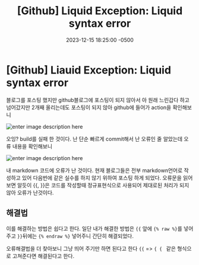 ﻿---
layout: post
title:  "[Github] Liquid Exception: Liquid syntax error"
date:   2023-12-15 18:25:00 -0500
excerpt: "Github 포스팅중 나던 에러 Liquid Exception에 대해 알아보자"
tags: github
---

# [Github] Liauid Exception: Liquid syntax error

블로그를 포스팅 했지만 github블로그에 포스팅이 되지 않아서 
아 원래 느린갑다 하고 넘어갔지만 2개째 올리는데도 포스팅이 되지 않아 github에 들어가 action을 확인해보니


![enter image description here](https://i.ibb.co/997FyR7/2023-12-17-211526.png)

오잉? build를 실패 한 것이다. 난 단순 빠르게 commit해서 난 오류인 줄 알았는데 오류 내용을 확인해보니

![enter image description here](https://i.ibb.co/GcbmsFG/2023-12-17-211839.png)

내 markdown 코드에 오류가 난 것이다. 현재 블로그들은 전부 markdown언어로 작성하고 있어 다음번에 같은 실수를 하지 않기 위하여 포스팅 하게 되었다.
 오류문을 읽어보면 알듯이 {{, }}은 코드를 작성할때 정규표현식으로 사용되어 제대로된 처리가 되지 않아 오류가 난것이다.
## 해결법
이를 해결하는 방법은 쉽다고 한다.
일단 내가 해결한 방법은 `{{` 앞에 `{% raw %}`를 넣어주고 `}}`뒤에는 `{% endraw %}` 넣어주니 간단히 해결되었다.

오류해결법을 더 찾아보니 그냥 띄어 주기만 하면 된다고 한다 `{{` => `{ { `
같은 형식으로 고쳐준다면 해결된다고 한다.
